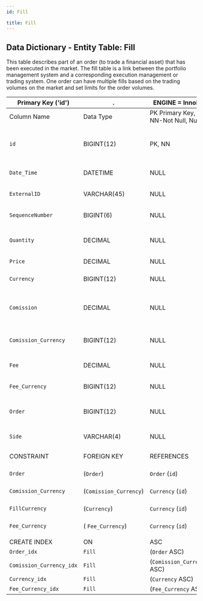 ```yaml
---
id: Fill

title: Fill
---
```


## Data Dictionary - Entity Table: Fill

This table describes part of an order (to trade a financial asset) that has been executed in the market. The fill table is a link between the portfolio management system and a corresponding execution management or trading system. 
One order can have multiple fills based on the trading volumes on the market and set limits for the order volumes.

| Primary Key ('id')|.|ENGINE = InnoDB|.|.|
|---|---|---|---|---|
|Column Name|Data Type|PK Primary Key, NN-Not Null, Null|Example|Comments|
||
|`id`|BIGINT(12)|PK, NN|1|PrimaryKey-ID, Not Null (auto creates)|
|`Date_Time`|DATETIME|NULL|1/1/2020  12:30:30 PM|Date of filling the order|
|`ExternalID`|VARCHAR(45)|NULL|1|Order filling external id|
|`SequenceNumber`|BIGINT(6)|NULL|2|Fill sequence number|
|`Quantity`|DECIMAL|NULL|123|Filled quantity in units|
|`Price`|DECIMAL|NULL|12|Actual fill price|
|`Currency`|BIGINT(12)|NULL|3|Currency of the order|
|`Comission`|DECIMAL|NULL|20|Comission payment, e.g. brokerage comission|
|`Comission_Currency`|BIGINT(12)|NULL|3|Currency of the comission|
|`Fee`|DECIMAL|NULL|15|Fees paid during transactions|
|`Fee_Currency`|BIGINT(12)|NULL|3|Currency of the Fee|
|`Order`|BIGINT(12)|NULL|1|Order id. One order can have multiple fills|
|`Side`|VARCHAR(4)|NULL|buy, sell|Buy or sell order side|
||
|CONSTRAINT|FOREIGN KEY|REFERENCES|ON DELETE|ON UPDATE|
|`Order`|(`Order`)|`Order` (`id`)| NO ACTION|NO ACTION|
|`Comission_Currency`|(`Comission_Currency`)|`Currency` (`id`)| NO ACTION|NO ACTION|
|`FillCurrency`|(`Currency`)|`Currency` (`id`)| NO ACTION|NO ACTION|
|`Fee_Currency`|( `Fee_Currency`)|`Currency` (`id`)| NO ACTION|NO ACTION|
||
|CREATE INDEX|ON|ASC|VISABLE|.|
|`Order_idx`|`Fill`|(`Order` ASC)|VISIBLE|.|
|`Comission_Currency_idx`|`Fill`| (`Comission_Currency` ASC)| VISIBLE|.|
|`Currency_idx`|`Fill`|(`Currency` ASC)|VISIBLE|
|`Fee_Currency_idx`|`Fill`|(`Fee_Currency` ASC)|VISIBLE|.|

